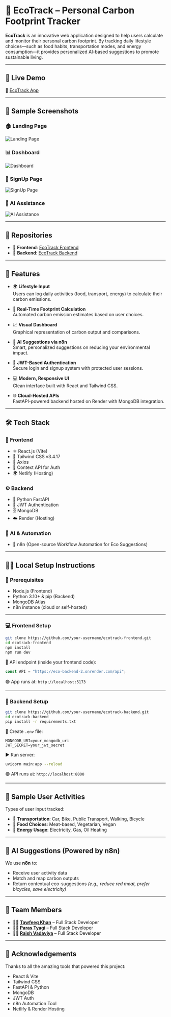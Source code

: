 # 🌱 EcoTrack – Personal Carbon Footprint Tracker

**EcoTrack** is an innovative web application designed to help users calculate and monitor their personal carbon footprint. By tracking daily lifestyle choices—such as food habits, transportation modes, and energy consumption—it provides personalized AI-based suggestions to promote sustainable living.

---

## 🔗 Live Demo

🔗 [EcoTrack App](https://ecotrack-gla.netlify.app/)

---

## 📸 Sample Screenshots

### 🏠 Landing Page
![Landing Page](https://res.cloudinary.com/deodsnio3/image/upload/v1753148895/EcoTrackLandingPage_img_r4klnt.png)

### 📊 Dashboard
![Dashboard](https://res.cloudinary.com/deodsnio3/image/upload/v1753149287/ETDashboard_2.0_uyzhwe.png)

### 🔐 SignUp Page
![SignUp Page](https://res.cloudinary.com/deodsnio3/image/upload/v1753148894/ETSignupPage_img_ad8i47.png)

### 🤖 AI Assistance
![AI Assistance](https://res.cloudinary.com/deodsnio3/image/upload/v1753149286/ETChatbot_2.0_e2glut.png)

---

## 📁 Repositories

- 🔸 **Frontend**: [EcoTrack Frontend](https://github.com/tawfeeqpathan12/frontend)
- 🔹 **Backend**: [EcoTrack Backend](https://github.com/tawfeeqpathan12/eco-backend)

---

## 🚀 Features

- 🌍 **Lifestyle Input**  
  Users can log daily activities (food, transport, energy) to calculate their carbon emissions.

- 🧮 **Real-Time Footprint Calculation**  
  Automated carbon emission estimates based on user choices.

- 📈 **Visual Dashboard**  
  Graphical representation of carbon output and comparisons.

- 🧠 **AI Suggestions via n8n**  
  Smart, personalized suggestions on reducing your environmental impact.

- 🔐 **JWT-Based Authentication**  
  Secure login and signup system with protected user sessions.

- 💻 **Modern, Responsive UI**  
  Clean interface built with React and Tailwind CSS.

- 🌐 **Cloud-Hosted APIs**  
  FastAPI-powered backend hosted on Render with MongoDB integration.

---

## 🛠️ Tech Stack

### 🧩 Frontend  
- ⚛️ React.js (Vite)
- 💨 Tailwind CSS v3.4.17  
- 📡 Axios  
- 🔐 Context API for Auth  
- 🌍 Netlify (Hosting)

### ⚙️ Backend  
- 🐍 Python FastAPI  
- 🔑 JWT Authentication  
- 🗄️ MongoDB  
- ☁️ Render (Hosting)

### 🧠 AI & Automation  
- 🔄 n8n (Open-source Workflow Automation for Eco Suggestions)

---

## 🧑‍💻 Local Setup Instructions

### 🔧 Prerequisites
- Node.js (Frontend)
- Python 3.10+ & pip (Backend)
- MongoDB Atlas
- n8n instance (cloud or self-hosted)

---

### 💻 Frontend Setup

```bash
git clone https://github.com/your-username/ecotrack-frontend.git
cd ecotrack-frontend
npm install
npm run dev
````

🧪 API endpoint (inside your frontend code):

```js
const API = "https://eco-backend-2.onrender.com/api";
```

🟢 App runs at: `http://localhost:5173`

---

### 🐍 Backend Setup

```bash
git clone https://github.com/your-username/ecotrack-backend.git
cd ecotrack-backend
pip install -r requirements.txt
```

📝 Create `.env` file:

```
MONGODB_URI=your_mongodb_uri
JWT_SECRET=your_jwt_secret
```

▶️ Run server:

```bash
uvicorn main:app --reload
```

🟢 API runs at: `http://localhost:8000`

---

## 🧾 Sample User Activities

Types of user input tracked:

* 🚗 **Transportation**: Car, Bike, Public Transport, Walking, Bicycle
* 🍔 **Food Choices**: Meat-based, Vegetarian, Vegan
* 🔌 **Energy Usage**: Electricity, Gas, Oil Heating

---

## 🤖 AI Suggestions (Powered by n8n)

We use **n8n** to:

* Receive user activity data
* Match and map carbon outputs
* Return contextual eco-suggestions
  *(e.g., reduce red meat, prefer bicycles, save electricity)*

---

## 👥 Team Members

* 👨‍💻 [**Tawfeeq Khan**](https://www.linkedin.com/in/tawfeeq-ahmad-khan-452b4b293/) – Full Stack Developer  
* 👨‍💻 [**Paras Tyagi**](https://www.linkedin.com/in/paras-tyagi-772a9336b/) – Full Stack Developer  
* 👨‍💻 [**Raish Vadaviya**](https://www.linkedin.com/in/raish-vadaviya/) – Full Stack Developer

---


## 🙌 Acknowledgements

Thanks to all the amazing tools that powered this project:

* React & Vite
* Tailwind CSS
* FastAPI & Python
* MongoDB
* JWT Auth
* n8n Automation Tool
* Netlify & Render Hosting


